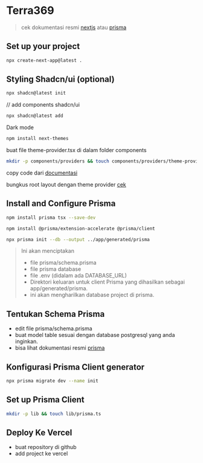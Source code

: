 # Terra369

> cek dokumentasi resmi [nextjs](https://nextjs.org/docs) atau [prisma](https://prisma.io/docs/guides/nextjs#1-set-up-your-project)

## Set up your project

```bash
npx create-next-app@latest .
```

## Styling Shadcn/ui (optional)

```bash
npx shadcn@latest init
```

// add components shadcn/ui

```bash
npx shadcn@latest add
```

Dark mode

```bash
npm install next-themes
```

buat file theme-provider.tsx di dalam folder components

```bash
mkdir -p components/providers && touch components/providers/theme-provider.tsx
```

copy code dari [documentasi](https://ui.shadcn.com/docs/dark-mode/next#create-a-theme-provider)

bungkus root layout dengan theme provider [cek](https://ui.shadcn.com/docs/dark-mode/next#wrap-your-root-layout)

## Install and Configure Prisma

```bash
npm install prisma tsx --save-dev
```

```bash
npm install @prisma/extension-accelerate @prisma/client
```

```bash
npx prisma init --db --output ../app/generated/prisma
```

> Ini akan menciptakan
>
> - file prisma/schema.prisma
> - file prisma database
> - file .env (didalam ada DATABASE_URL)
> - Direktori keluaran untuk client Prisma yang dihasilkan sebagai app/generated/prisma.
> - ini akan mengharilkan database project di prisma.

## Tentukan Schema Prisma

- edit file prisma/schema.prisma
- buat model table sesuai dengan database postgresql yang anda inginkan.
- bisa lihat dokumentasi resmi [prisma](https://prisma.io/docs/guides/nextjs#22-define-your-prisma-schema)

## Konfigurasi Prisma Client generator

```bash
npx prisma migrate dev --name init
```

## Set up Prisma Client

```bash
mkdir -p lib && touch lib/prisma.ts
```

## Deploy Ke Vercel

- buat repository di github
- add project ke vercel
